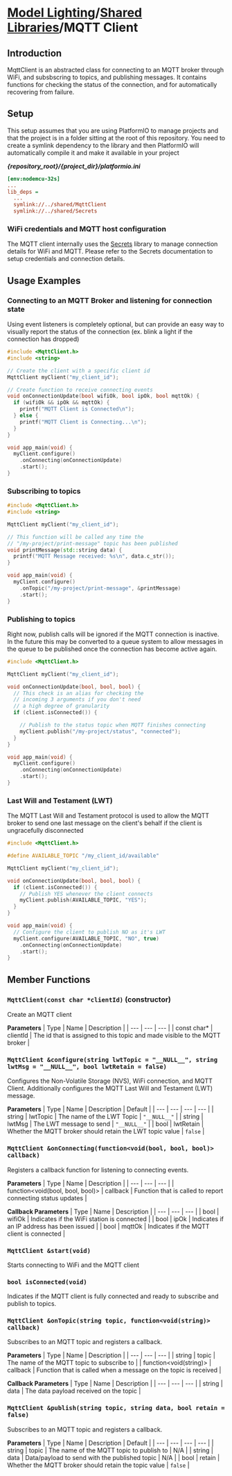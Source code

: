 # [Model Lighting](../../README.md)/[Shared Libraries](../README.md)/MQTT Client

## Introduction
MqttClient is an abstracted class for connecting to an MQTT broker through WiFi, and subsbscring to topics, and publishing messages. It contains functions for checking the status of the connection, and for automatically recovering from failure.

## Setup
This setup assumes that you are using PlatformIO to manage projects and that the project is in a folder sitting at the root of this repository. You need to create a symlink dependency to the library and then PlatformIO will automatically compile it and make it available in your project

_**{repository_root}/{project_dir}/platformio.ini**_
```ini
[env:nodemcu-32s]
...
lib_deps =
  ...
  symlink://../shared/MqttClient
  symlink://../shared/Secrets
```

### WiFi credentials and MQTT host configuration

The MQTT client internally uses the [Secrets](../Secrets/README.md) library to manage connection details for WiFi and MQTT. Please refer to the Secrets documentation to setup credentials and connection details.

## Usage Examples

### Connecting to an MQTT Broker and listening for connection state

Using event listeners is completely optional, but can provide an easy way to visually report the status of the connection (ex. blink a light if the connection has dropped)

```cpp
#include <MqttClient.h>
#include <string>

// Create the client with a specific client id
MqttClient myClient("my_client_id");

// Create function to receive connecting events
void onConnectionUpdate(bool wifiOk, bool ipOk, bool mqttOk) {
  if (wifiOk && ipOk && mqttOk) {
    printf("MQTT Client is Connected\n");
  } else {
    printf("MQTT Client is Connecting...\n");
  }
}

void app_main(void) {
  myClient.configure()
    .onConnecting(onConnectionUpdate)
    .start();
}
```

### Subscribing to topics

```cpp
#include <MqttClient.h>
#include <string>

MqttClient myClient("my_client_id");

// This function will be called any time the
// "/my-project/print-message" topic has been published
void printMessage(std::string data) {
  printf("MQTT Message received: %s\n", data.c_str());
}

void app_main(void) {
  myClient.configure()
    .onTopic("/my-project/print-message", &printMessage)
    .start();
}
```

### Publishing to topics

Right now, publish calls will be ignored if the MQTT connection is inactive. In the future this may be converted to a queue system to allow messages in the queue to be published once the connection has become active again.

```cpp
#include <MqttClient.h>

MqttClient myClient("my_client_id");

void onConnectionUpdate(bool, bool, bool) {
  // This check is an alias for checking the
  // incoming 3 arguments if you don't need
  // a high degree of granularity
  if (client.isConnected()) {

    // Publish to the status topic when MQTT finishes connecting
    myClient.publish("/my-project/status", "connected");
  }
}

void app_main(void) {
  myClient.configure()
    .onConnecting(onConnectionUpdate)
    .start();
}
```

### Last Will and Testament (LWT)

The MQTT Last Will and Testament protocol is used to allow the MQTT broker to send one last message on the client's behalf if the client is ungracefully disconnected

```cpp
#include <MqttClient.h>

#define AVAILABLE_TOPIC "/my_client_id/available"

MqttClient myClient("my_client_id");

void onConnectionUpdate(bool, bool, bool) {
  if (client.isConnected()) {
    // Publish YES whenever the client connects
    myClient.publish(AVAILABLE_TOPIC, "YES");
  }
}

void app_main(void) {
  // Configure the client to publish NO as it's LWT
  myClient.configure(AVAILABLE_TOPIC, "NO", true)
    .onConnecting(onConnectionUpdate)
    .start();
}
```

## Member Functions

### `MqttClient(const char *clientId)` (constructor)

Create an MQTT client

**Parameters**
| Type | Name | Description |
| --- | --- | --- |
| const char* | clientId | The id that is assigned to this topic and made visible to the MQTT broker |

### `MqttClient &configure(string lwtTopic = "__NULL__", string lwtMsg = "__NULL__", bool lwtRetain = false)`

Configures the Non-Volatile Storage (NVS), WiFi connection, and MQTT Client. Additionally configures the MQTT Last Will and Testament (LWT) message.

**Parameters**
| Type | Name | Description | Default |
| --- | --- | --- | --- |
| string | lwtTopic | The name of the LWT Topic | `"__NULL__"` |
| string | lwtMsg | The LWT message to send | `"__NULL__"` |
| bool | lwtRetain | Whether the MQTT broker should retain the LWT topic value | `false` |

### `MqttClient &onConnecting(function<void(bool, bool, bool)> callback)`

Registers a callback function for listening to connecting events.

**Parameters**
| Type | Name | Description |
| --- | --- | --- |
| function<void(bool, bool, bool)> | callback | Function that is called to report connecting status updates |

**Callback Parameters**
| Type | Name | Description |
| --- | --- | --- |
| bool | wifiOk | Indicates if the WiFi station is connected |
| bool | ipOk | Indicates if an IP address has been issued |
| bool | mqttOk | Indicates if the MQTT client is connected |

### `MqttClient &start(void)`

Starts connecting to WiFi and the MQTT client

### `bool isConnected(void)`

Indicates if the MQTT client is fully connected and ready to subscribe and publish to topics.

### `MqttClient &onTopic(string topic, function<void(string)> callback)`

Subscribes to an MQTT topic and registers a callback.

**Parameters**
| Type | Name | Description |
| --- | --- | --- |
| string | topic | The name of the MQTT topic to subscribe to |
| function<void(string)> | callback | Function that is called when a message on the topic is received |

**Callback Parameters**
| Type | Name | Description |
| --- | --- | --- |
| string | data | The data payload received on the topic |

### `MqttClient &publish(string topic, string data, bool retain = false)`

Subscribes to an MQTT topic and registers a callback.

**Parameters**
| Type | Name | Description | Default |
| --- | --- | --- | --- |
| string | topic | The name of the MQTT topic to publish to | N/A |
| string | data | Data/payload to send with the published topic | N/A |
| bool | retain | Whether the MQTT broker should retain the topic value | `false` |
